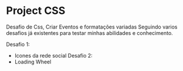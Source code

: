 # Project CSS
Desafio de Css, Criar Eventos e formatações variadas
Seguindo varios desafios já existentes para testar minhas abilidades e conhecimento.

Desafio 1:
- Icones da rede social
Desafio 2:
- Loading Wheel
